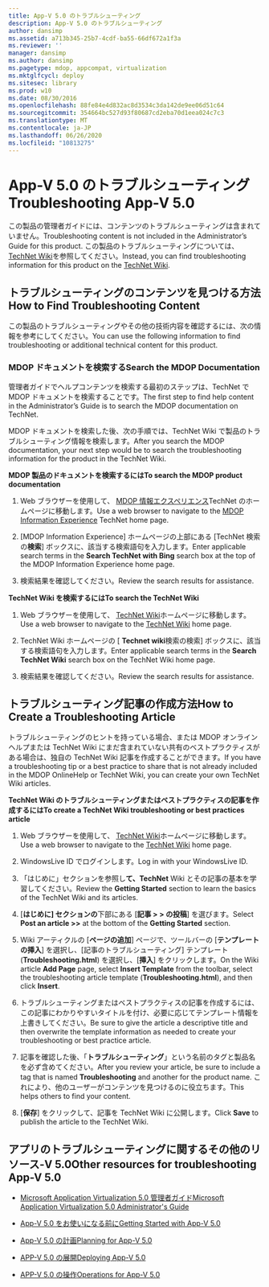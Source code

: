 ```yaml
---
title: App-V 5.0 のトラブルシューティング
description: App-V 5.0 のトラブルシューティング
author: dansimp
ms.assetid: a713b345-25b7-4cdf-ba55-66df672a1f3a
ms.reviewer: ''
manager: dansimp
ms.author: dansimp
ms.pagetype: mdop, appcompat, virtualization
ms.mktglfcycl: deploy
ms.sitesec: library
ms.prod: w10
ms.date: 08/30/2016
ms.openlocfilehash: 88fe84e4d832ac8d3534c3da142de9ee06d51c64
ms.sourcegitcommit: 354664bc527d93f80687cd2eba70d1eea024c7c3
ms.translationtype: MT
ms.contentlocale: ja-JP
ms.lasthandoff: 06/26/2020
ms.locfileid: "10813275"
---
```

# <span data-ttu-id="02542-103">App-V 5.0 のトラブルシューティング</span><span class="sxs-lookup"><span data-stu-id="02542-103">Troubleshooting App-V 5.0</span></span>


<span data-ttu-id="02542-104">この製品の管理者ガイドには、コンテンツのトラブルシューティングは含まれていません。</span><span class="sxs-lookup"><span data-stu-id="02542-104">Troubleshooting content is not included in the Administrator’s Guide for this product.</span></span> <span data-ttu-id="02542-105">この製品のトラブルシューティングについては、 [TechNet Wiki](https://go.microsoft.com/fwlink/p/?LinkId=224905)を参照してください。</span><span class="sxs-lookup"><span data-stu-id="02542-105">Instead, you can find troubleshooting information for this product on the [TechNet Wiki](https://go.microsoft.com/fwlink/p/?LinkId=224905).</span></span>

## <span data-ttu-id="02542-106">トラブルシューティングのコンテンツを見つける方法</span><span class="sxs-lookup"><span data-stu-id="02542-106">How to Find Troubleshooting Content</span></span>


<span data-ttu-id="02542-107">この製品のトラブルシューティングやその他の技術内容を確認するには、次の情報を参考にしてください。</span><span class="sxs-lookup"><span data-stu-id="02542-107">You can use the following information to find troubleshooting or additional technical content for this product.</span></span>

### <span data-ttu-id="02542-108">MDOP ドキュメントを検索する</span><span class="sxs-lookup"><span data-stu-id="02542-108">Search the MDOP Documentation</span></span>

<span data-ttu-id="02542-109">管理者ガイドでヘルプコンテンツを検索する最初のステップは、TechNet で MDOP ドキュメントを検索することです。</span><span class="sxs-lookup"><span data-stu-id="02542-109">The first step to find help content in the Administrator’s Guide is to search the MDOP documentation on TechNet.</span></span>

<span data-ttu-id="02542-110">MDOP ドキュメントを検索した後、次の手順では、TechNet Wiki で製品のトラブルシューティング情報を検索します。</span><span class="sxs-lookup"><span data-stu-id="02542-110">After you search the MDOP documentation, your next step would be to search the troubleshooting information for the product in the TechNet Wiki.</span></span>

**<span data-ttu-id="02542-111">MDOP 製品のドキュメントを検索するには</span><span class="sxs-lookup"><span data-stu-id="02542-111">To search the MDOP product documentation</span></span>**

1.  <span data-ttu-id="02542-112">Web ブラウザーを使用して、 [MDOP 情報エクスペリエンス](https://go.microsoft.com/fwlink/?LinkId=236032)TechNet のホームページに移動します。</span><span class="sxs-lookup"><span data-stu-id="02542-112">Use a web browser to navigate to the [MDOP Information Experience](https://go.microsoft.com/fwlink/?LinkId=236032) TechNet home page.</span></span>

2.  <span data-ttu-id="02542-113">[MDOP Information Experience] ホームページの上部にある [TechNet 検索の**検索**] ボックスに、該当する検索語句を入力します。</span><span class="sxs-lookup"><span data-stu-id="02542-113">Enter applicable search terms in the **Search TechNet with Bing** search box at the top of the MDOP Information Experience home page.</span></span>

3.  <span data-ttu-id="02542-114">検索結果を確認してください。</span><span class="sxs-lookup"><span data-stu-id="02542-114">Review the search results for assistance.</span></span>

**<span data-ttu-id="02542-115">TechNet Wiki を検索するには</span><span class="sxs-lookup"><span data-stu-id="02542-115">To search the TechNet Wiki</span></span>**

1.  <span data-ttu-id="02542-116">Web ブラウザーを使用して、 [TechNet Wiki](https://go.microsoft.com/fwlink/p/?LinkId=224905)ホームページに移動します。</span><span class="sxs-lookup"><span data-stu-id="02542-116">Use a web browser to navigate to the [TechNet Wiki](https://go.microsoft.com/fwlink/p/?LinkId=224905) home page.</span></span>

2.  <span data-ttu-id="02542-117">TechNet Wiki ホームページの [ **Technet wiki**検索の検索] ボックスに、該当する検索語句を入力します。</span><span class="sxs-lookup"><span data-stu-id="02542-117">Enter applicable search terms in the **Search TechNet Wiki** search box on the TechNet Wiki home page.</span></span>

3.  <span data-ttu-id="02542-118">検索結果を確認してください。</span><span class="sxs-lookup"><span data-stu-id="02542-118">Review the search results for assistance.</span></span>

## <span data-ttu-id="02542-119">トラブルシューティング記事の作成方法</span><span class="sxs-lookup"><span data-stu-id="02542-119">How to Create a Troubleshooting Article</span></span>


<span data-ttu-id="02542-120">トラブルシューティングのヒントを持っている場合、または MDOP オンラインヘルプまたは TechNet Wiki にまだ含まれていない共有のベストプラクティスがある場合は、独自の TechNet Wiki 記事を作成することができます。</span><span class="sxs-lookup"><span data-stu-id="02542-120">If you have a troubleshooting tip or a best practice to share that is not already included in the MDOP OnlineHelp or TechNet Wiki, you can create your own TechNet Wiki articles.</span></span>

**<span data-ttu-id="02542-121">TechNet Wiki のトラブルシューティングまたはベストプラクティスの記事を作成するには</span><span class="sxs-lookup"><span data-stu-id="02542-121">To create a TechNet Wiki troubleshooting or best practices article</span></span>**

1.  <span data-ttu-id="02542-122">Web ブラウザーを使用して、 [TechNet Wiki](https://go.microsoft.com/fwlink/p/?LinkId=224905)ホームページに移動します。</span><span class="sxs-lookup"><span data-stu-id="02542-122">Use a web browser to navigate to the [TechNet Wiki](https://go.microsoft.com/fwlink/p/?LinkId=224905) home page.</span></span>

2.  <span data-ttu-id="02542-123">WindowsLive ID でログインします。</span><span class="sxs-lookup"><span data-stu-id="02542-123">Log in with your WindowsLive ID.</span></span>

3.  <span data-ttu-id="02542-124">「はじめに」セクションを参照し**て、TechNet** Wiki とその記事の基本を学習してください。</span><span class="sxs-lookup"><span data-stu-id="02542-124">Review the **Getting Started** section to learn the basics of the TechNet Wiki and its articles.</span></span>

4.  <span data-ttu-id="02542-125">[**はじめに] セクションの**下部にある [**記事 &gt; &gt; の投稿**] を選びます。</span><span class="sxs-lookup"><span data-stu-id="02542-125">Select **Post an article &gt;&gt;** at the bottom of the **Getting Started** section.</span></span>

5.  <span data-ttu-id="02542-126">Wiki アーティクルの [**ページの追加**] ページで、ツールバーの [**テンプレートの挿入**] を選択し、[記事のトラブルシューティング] テンプレート (**Troubleshooting.html**) を選択し、[**挿入**] をクリックします。</span><span class="sxs-lookup"><span data-stu-id="02542-126">On the Wiki article **Add Page** page, select **Insert Template** from the toolbar, select the troubleshooting article template (**Troubleshooting.html**), and then click **Insert**.</span></span>

6.  <span data-ttu-id="02542-127">トラブルシューティングまたはベストプラクティスの記事を作成するには、この記事にわかりやすいタイトルを付け、必要に応じてテンプレート情報を上書きしてください。</span><span class="sxs-lookup"><span data-stu-id="02542-127">Be sure to give the article a descriptive title and then overwrite the template information as needed to create your troubleshooting or best practice article.</span></span>

7.  <span data-ttu-id="02542-128">記事を確認した後、「**トラブルシューティング**」という名前のタグと製品名を必ず含めてください。</span><span class="sxs-lookup"><span data-stu-id="02542-128">After you review your article, be sure to include a tag that is named **Troubleshooting** and another for the product name.</span></span> <span data-ttu-id="02542-129">これにより、他のユーザーがコンテンツを見つけるのに役立ちます。</span><span class="sxs-lookup"><span data-stu-id="02542-129">This helps others to find your content.</span></span>

8.  <span data-ttu-id="02542-130">[**保存**] をクリックして、記事を TechNet Wiki に公開します。</span><span class="sxs-lookup"><span data-stu-id="02542-130">Click **Save** to publish the article to the TechNet Wiki.</span></span>

## <span data-ttu-id="02542-131">アプリのトラブルシューティングに関するその他のリソース-V 5.0</span><span class="sxs-lookup"><span data-stu-id="02542-131">Other resources for troubleshooting App-V 5.0</span></span>


-   [<span data-ttu-id="02542-132">Microsoft Application Virtualization 5.0 管理者ガイド</span><span class="sxs-lookup"><span data-stu-id="02542-132">Microsoft Application Virtualization 5.0 Administrator's Guide</span></span>](microsoft-application-virtualization-50-administrators-guide.md)

-   [<span data-ttu-id="02542-133">App-V 5.0 をお使いになる前に</span><span class="sxs-lookup"><span data-stu-id="02542-133">Getting Started with App-V 5.0</span></span>](getting-started-with-app-v-50--rtm.md)

-   [<span data-ttu-id="02542-134">App-V 5.0 の計画</span><span class="sxs-lookup"><span data-stu-id="02542-134">Planning for App-V 5.0</span></span>](planning-for-app-v-50-rc.md)

-   [<span data-ttu-id="02542-135">APP-V 5.0 の展開</span><span class="sxs-lookup"><span data-stu-id="02542-135">Deploying App-V 5.0</span></span>](deploying-app-v-50.md)

-   [<span data-ttu-id="02542-136">APP-V 5.0 の操作</span><span class="sxs-lookup"><span data-stu-id="02542-136">Operations for App-V 5.0</span></span>](operations-for-app-v-50.md)






 

 





